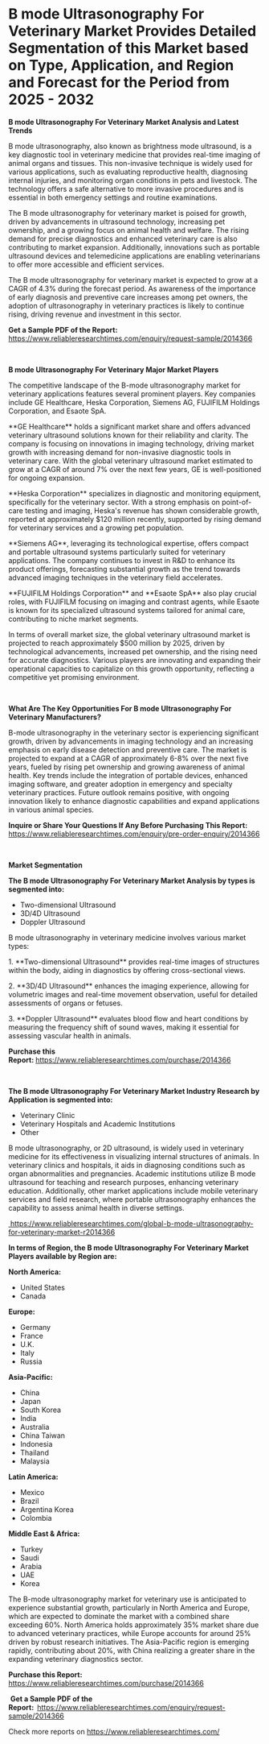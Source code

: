 <p><h1>B mode Ultrasonography For Veterinary Market Provides Detailed Segmentation of this Market based on Type, Application, and Region and Forecast for the Period from 2025 - 2032</h1></p><p><strong>B mode Ultrasonography For Veterinary Market Analysis and Latest Trends</strong></p>
<p><p>B mode ultrasonography, also known as brightness mode ultrasound, is a key diagnostic tool in veterinary medicine that provides real-time imaging of animal organs and tissues. This non-invasive technique is widely used for various applications, such as evaluating reproductive health, diagnosing internal injuries, and monitoring organ conditions in pets and livestock. The technology offers a safe alternative to more invasive procedures and is essential in both emergency settings and routine examinations.</p><p>The B mode ultrasonography for veterinary market is poised for growth, driven by advancements in ultrasound technology, increasing pet ownership, and a growing focus on animal health and welfare. The rising demand for precise diagnostics and enhanced veterinary care is also contributing to market expansion. Additionally, innovations such as portable ultrasound devices and telemedicine applications are enabling veterinarians to offer more accessible and efficient services.</p><p>The B mode ultrasonography for veterinary market is expected to grow at a CAGR of 4.3% during the forecast period. As awareness of the importance of early diagnosis and preventive care increases among pet owners, the adoption of ultrasonography in veterinary practices is likely to continue rising, driving revenue and investment in this sector.</p></p>
<p><strong>Get a Sample PDF of the Report:&nbsp;</strong> <a href="https://www.reliableresearchtimes.com/enquiry/request-sample/2014366?utm_campaign=3517&utm_medium=2&utm_source=Github&utm_content=ia&utm_term=29032025&utm_id=b-mode-ultrasonography-for-veterinary">https://www.reliableresearchtimes.com/enquiry/request-sample/2014366</a></p>
<p>&nbsp;</p>
<p><strong>B mode Ultrasonography For Veterinary Major Market Players</strong></p>
<p><p>The competitive landscape of the B-mode ultrasonography market for veterinary applications features several prominent players. Key companies include GE Healthcare, Heska Corporation, Siemens AG, FUJIFILM Holdings Corporation, and Esaote SpA.</p><p>**GE Healthcare** holds a significant market share and offers advanced veterinary ultrasound solutions known for their reliability and clarity. The company is focusing on innovations in imaging technology, driving market growth with increasing demand for non-invasive diagnostic tools in veterinary care. With the global veterinary ultrasound market estimated to grow at a CAGR of around 7% over the next few years, GE is well-positioned for ongoing expansion.</p><p>**Heska Corporation** specializes in diagnostic and monitoring equipment, specifically for the veterinary sector. With a strong emphasis on point-of-care testing and imaging, Heska's revenue has shown considerable growth, reported at approximately $120 million recently, supported by rising demand for veterinary services and a growing pet population.</p><p>**Siemens AG**, leveraging its technological expertise, offers compact and portable ultrasound systems particularly suited for veterinary applications. The company continues to invest in R&D to enhance its product offerings, forecasting substantial growth as the trend towards advanced imaging techniques in the veterinary field accelerates.</p><p>**FUJIFILM Holdings Corporation** and **Esaote SpA** also play crucial roles, with FUJIFILM focusing on imaging and contrast agents, while Esaote is known for its specialized ultrasound systems tailored for animal care, contributing to niche market segments.</p><p>In terms of overall market size, the global veterinary ultrasound market is projected to reach approximately $500 million by 2025, driven by technological advancements, increased pet ownership, and the rising need for accurate diagnostics. Various players are innovating and expanding their operational capacities to capitalize on this growth opportunity, reflecting a competitive yet promising environment.</p></p>
<p>&nbsp;</p>
<p><strong>What Are The Key Opportunities For B mode Ultrasonography For Veterinary Manufacturers?</strong></p>
<p><p>B-mode ultrasonography in the veterinary sector is experiencing significant growth, driven by advancements in imaging technology and an increasing emphasis on early disease detection and preventive care. The market is projected to expand at a CAGR of approximately 6-8% over the next five years, fueled by rising pet ownership and growing awareness of animal health. Key trends include the integration of portable devices, enhanced imaging software, and greater adoption in emergency and specialty veterinary practices. Future outlook remains positive, with ongoing innovation likely to enhance diagnostic capabilities and expand applications in various animal species.</p></p>
<p><strong>Inquire or Share Your Questions If Any Before Purchasing This Report:</strong> <a href="https://www.reliableresearchtimes.com/enquiry/pre-order-enquiry/2014366?utm_campaign=3517&utm_medium=2&utm_source=Github&utm_content=ia&utm_term=29032025&utm_id=b-mode-ultrasonography-for-veterinary">https://www.reliableresearchtimes.com/enquiry/pre-order-enquiry/2014366</a></p>
<p>&nbsp;</p>
<p><strong>Market Segmentation</strong></p>
<p><strong>The B mode Ultrasonography For Veterinary Market Analysis by types is segmented into:</strong></p>
<p><ul><li>Two-dimensional Ultrasound</li><li>3D/4D Ultrasound</li><li>Doppler Ultrasound</li></ul></p>
<p><p>B mode ultrasonography in veterinary medicine involves various market types: </p><p>1. **Two-dimensional Ultrasound** provides real-time images of structures within the body, aiding in diagnostics by offering cross-sectional views.</p><p>2. **3D/4D Ultrasound** enhances the imaging experience, allowing for volumetric images and real-time movement observation, useful for detailed assessments of organs or fetuses.</p><p>3. **Doppler Ultrasound** evaluates blood flow and heart conditions by measuring the frequency shift of sound waves, making it essential for assessing vascular health in animals.</p></p>
<p><strong>Purchase this Report:&nbsp;</strong><a href="https://www.reliableresearchtimes.com/purchase/2014366?utm_campaign=3517&utm_medium=2&utm_source=Github&utm_content=ia&utm_term=29032025&utm_id=b-mode-ultrasonography-for-veterinary">https://www.reliableresearchtimes.com/purchase/2014366</a></p>
<p>&nbsp;</p>
<p><strong>The B mode Ultrasonography For Veterinary Market Industry Research by Application is segmented into:</strong></p>
<p><ul><li>Veterinary Clinic</li><li>Veterinary Hospitals and Academic Institutions</li><li>Other</li></ul></p>
<p><p>B mode ultrasonography, or 2D ultrasound, is widely used in veterinary medicine for its effectiveness in visualizing internal structures of animals. In veterinary clinics and hospitals, it aids in diagnosing conditions such as organ abnormalities and pregnancies. Academic institutions utilize B mode ultrasound for teaching and research purposes, enhancing veterinary education. Additionally, other market applications include mobile veterinary services and field research, where portable ultrasonography enhances the capability to assess animal health in diverse settings.</p></p>
<p><a href="https://www.reliableresearchtimes.com/global-b-mode-ultrasonography-for-veterinary-market-r2014366?utm_campaign=3517&utm_medium=2&utm_source=Github&utm_content=ia&utm_term=29032025&utm_id=b-mode-ultrasonography-for-veterinary">&nbsp;https://www.reliableresearchtimes.com/global-b-mode-ultrasonography-for-veterinary-market-r2014366</a></p>
<p><strong>In terms of Region, the B mode Ultrasonography For Veterinary Market Players available by Region are:</strong></p>
<p>
    <p> <strong> North America: </strong>
        <ul>
            <li>United States</li>
            <li>Canada</li>
        </ul>
        </p> 
    <p> <strong> Europe: </strong>
        <ul>
            <li>Germany</li>
            <li>France</li>
            <li>U.K.</li>
            <li>Italy</li>
            <li>Russia</li>
        </ul>
        </p> 
    <p> <strong> Asia-Pacific: </strong>
        <ul>
            <li>China</li>
            <li>Japan</li>
            <li>South Korea</li>
            <li>India</li>
            <li>Australia</li>
            <li>China Taiwan</li>
            <li>Indonesia</li>
            <li>Thailand</li>
            <li>Malaysia</li>
        </ul>
        </p> 
    <p> <strong> Latin America: </strong>
        <ul>
            <li>Mexico</li>
            <li>Brazil</li>
            <li>Argentina Korea</li>
            <li>Colombia</li>
        </ul>
        </p> 
    <p> <strong> Middle East & Africa: </strong>
        <ul>
            <li>Turkey</li>
            <li>Saudi</li>
            <li>Arabia</li>
            <li>UAE</li>
            <li>Korea</li>
        </ul>
    </p>
    </p>
<p><p>The B-mode ultrasonography market for veterinary use is anticipated to experience substantial growth, particularly in North America and Europe, which are expected to dominate the market with a combined share exceeding 60%. North America holds approximately 35% market share due to advanced veterinary practices, while Europe accounts for around 25% driven by robust research initiatives. The Asia-Pacific region is emerging rapidly, contributing about 20%, with China realizing a greater share in the expanding veterinary diagnostics sector.</p></p>
<p><strong>Purchase this Report: </strong><a href="https://www.reliableresearchtimes.com/purchase/2014366?utm_campaign=3517&utm_medium=2&utm_source=Github&utm_content=ia&utm_term=29032025&utm_id=b-mode-ultrasonography-for-veterinary">https://www.reliableresearchtimes.com/purchase/2014366</a></p>
<p>&nbsp;<strong>Get a Sample PDF of the Report:&nbsp;&nbsp;</strong><a href="https://www.reliableresearchtimes.com/enquiry/request-sample/2014366?utm_campaign=3517&utm_medium=2&utm_source=Github&utm_content=ia&utm_term=29032025&utm_id=b-mode-ultrasonography-for-veterinary">https://www.reliableresearchtimes.com/enquiry/request-sample/2014366</a></p>
<p><strong></strong></p>
<p>Check more reports on <a href="https://www.reliableresearchtimes.com/?utm_campaign=3517&utm_medium=2&utm_source=Github&utm_content=ia&utm_term=29032025&utm_id=b-mode-ultrasonography-for-veterinary">https://www.reliableresearchtimes.com/</a></p>
